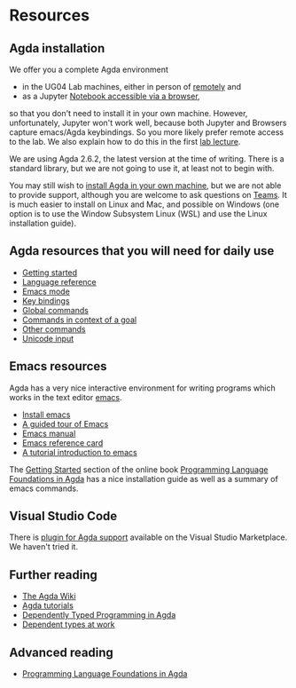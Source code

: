 # Resources

## Agda installation

We offer you a complete Agda environment

 * in the UG04 Lab machines, either in person of [remotely](remote-lab.md) and
 * as a Jupyter [Notebook accessible via a browser](https://jupyter.apps.okd.aws.cs.bham.ac.uk),

so that you don't need to install it in your own machine. However, unfortunately, Jupyter won't work well, because both Jupyter and Browsers capture emacs/Agda keybindings. So you more likely prefer remote access to the lab. We also explain how to do this in the first [lab lecture](lab1.lagda.md).

We are using Agda 2.6.2, the latest version at the time of writing. There is a standard library, but we are not going to use it, at least not to begin with.

You may still wish to [install Agda in your own machine](https://agda.readthedocs.io/en/latest/getting-started/installation.html), but we are not able to provide support, although you are welcome to ask questions on [Teams](https://teams.microsoft.com/l/team/19%3aR61tJG-pMjV401vTB2LyPJrPPpwhLzKQb2XbdwC9R5s1%40thread.tacv2/conversations?groupId=61980408-0833-4885-91fa-2ecde6c7c03f&tenantId=b024cacf-dede-4241-a15c-3c97d553e9f3).
It is much easier to install on Linux and Mac, and possible on Windows (one option is to use the Window Subsystem Linux (WSL) and use the Linux installation guide).

## Agda resources that you will need for daily use

 * [Getting started](https://agda.readthedocs.io/en/latest/getting-started/index.html)
 * [Language reference](https://agda.readthedocs.io/en/latest/language/index.html)
 * [Emacs mode](https://agda.readthedocs.io/en/latest/tools/emacs-mode.html)
 * [Key bindings](https://agda.readthedocs.io/en/latest/tools/emacs-mode.html#keybindings)
 * [Global commands](https://agda.readthedocs.io/en/latest/tools/emacs-mode.html#global-commands)
 * [Commands in context of a goal](https://agda.readthedocs.io/en/latest/tools/emacs-mode.html#commands-in-context-of-a-goal)
 * [Other commands](https://agda.readthedocs.io/en/latest/tools/emacs-mode.html#other-commands)
 * [Unicode input](https://agda.readthedocs.io/en/latest/tools/emacs-mode.html#unicode-input)

## Emacs resources

Agda has a very nice interactive environment for writing programs which works in the text editor [emacs](http://www.gnu.org/software/emacs/).

 * [Install emacs](https://www.gnu.org/software/emacs/download.html)
 * [A guided tour of Emacs](https://www.gnu.org/software/emacs/tour/index.html)
 * [Emacs manual](https://www.gnu.org/software/emacs/manual/html_node/emacs/index.html)
 * [Emacs reference card](https://www.gnu.org/software/emacs/refcards/pdf/refcard.pdf)
 * [A tutorial introduction to emacs](https://www2.lib.uchicago.edu/keith/tcl-course/emacs-tutorial.html)

The [Getting Started](https://plfa.github.io/GettingStarted/) section of the online book
[Programming Language Foundations in Agda](https://plfa.github.io/) has a nice installation guide as well as a summary of emacs commands.

## Visual Studio Code

There is [plugin for Agda support](https://marketplace.visualstudio.com/items?itemName=banacorn.agda-mode) available on the Visual Studio Marketplace. We haven't tried it.

## Further reading

 * [The Agda Wiki](https://wiki.portal.chalmers.se/agda/pmwiki.php)
 * [Agda tutorials](https://wiki.portal.chalmers.se/agda/Main/Othertutorials)
 * [Dependently Typed Programming in Agda](http://www.cse.chalmers.se/~ulfn/papers/afp08/tutorial.pdf)
 * [Dependent types at work](http://www.cse.chalmers.se/~peterd/papers/DependentTypesAtWork.pdf)

## Advanced reading

 * [Programming Language Foundations in Agda](https://plfa.github.io/)
